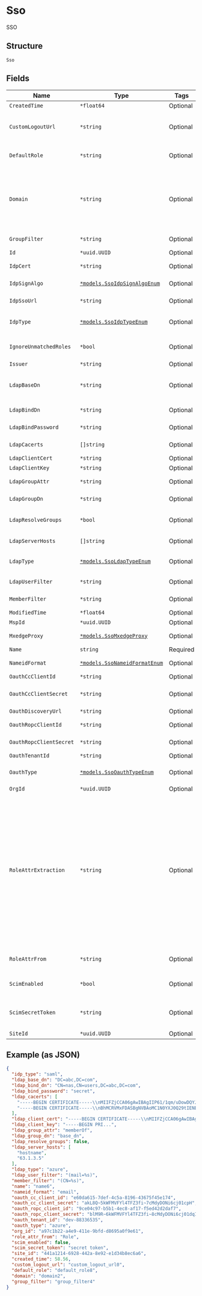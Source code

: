 
# Sso

SSO

## Structure

`Sso`

## Fields

| Name | Type | Tags | Description |
|  --- | --- | --- | --- |
| `CreatedTime` | `*float64` | Optional | - |
| `CustomLogoutUrl` | `*string` | Optional | if `idp_type`==`saml`, a URL we will redirect the user after user logout from Mist (for some IdP which supports a custom logout URL that is different from SP-initiated SLO process) |
| `DefaultRole` | `*string` | Optional | if `idp_type`==`saml`, default role to assign if there’s no match. By default, an assertion is treated as invalid when there’s no role matched |
| `Domain` | `*string` | Optional | random string generated during the SSO creation and used to generate the SAML URLs:<br><br>* ACS URL = `/api/v1/saml/{domain}/login` (e.g. `https://api.mist.com/api/v1/saml/s4t5vwv8/login`)<br>* Single Logout URL = `/api/v1/saml/{domain}/logout` (e.g. `https://api.mist.com/api/v1/saml/s4t5vwv8/logout`) |
| `GroupFilter` | `*string` | Optional | Required if `ldap_type`==`custom`, LDAP filter that will identify the type of group |
| `Id` | `*uuid.UUID` | Optional | - |
| `IdpCert` | `*string` | Optional | if `idp_type`==`saml`. IDP Cert (used to verify the signed response) |
| `IdpSignAlgo` | [`*models.SsoIdpSignAlgoEnum`](../../doc/models/sso-idp-sign-algo-enum.md) | Optional | Required if `idp_type`==`saml`, Signing algorithm for SAML Assertion. enum: `sha1`, `sha256`, `sha384`, `sha512` |
| `IdpSsoUrl` | `*string` | Optional | Required if `idp_type`==`saml`, IDP Single-Sign-On URL |
| `IdpType` | [`*models.SsoIdpTypeEnum`](../../doc/models/sso-idp-type-enum.md) | Optional | * For Admin SSO, enum: `saml`<br>* For NAC SSO, enum: `ldap`, `mxedge_proxy`, `oauth`<br>**Default**: `"saml"` |
| `IgnoreUnmatchedRoles` | `*bool` | Optional | if `idp_type`==`saml`, ignore any unmatched roles provided in assertion. By default, an assertion is treated as invalid for any unmatched role |
| `Issuer` | `*string` | Optional | if `idp_type`==`saml`. IDP issuer URL |
| `LdapBaseDn` | `*string` | Optional | Required if `idp_type`==`ldap`, whole domain or a specific organization unit (container) in Search base to specify where users and groups are found in the LDAP tree |
| `LdapBindDn` | `*string` | Optional | Required if `idp_type`==`ldap`, the account used to authenticate against the LDAP |
| `LdapBindPassword` | `*string` | Optional | Required if `idp_type`==`ldap`, the password used to authenticate against the LDAP |
| `LdapCacerts` | `[]string` | Optional | Required if `idp_type`==`ldap`, list of CA certificates to validate the LDAP certificate |
| `LdapClientCert` | `*string` | Optional | if `idp_type`==`ldap`, LDAPS Client certificate |
| `LdapClientKey` | `*string` | Optional | if `idp_type`==`ldap`, Key for the `ldap_client_cert` |
| `LdapGroupAttr` | `*string` | Optional | if `ldap_type`==`custom`<br>**Default**: `"memberOf"` |
| `LdapGroupDn` | `*string` | Optional | if `ldap_type`==`custom`<br>**Default**: `"base_dn"` |
| `LdapResolveGroups` | `*bool` | Optional | if `idp_type`==`ldap`, whether to recursively resolve LDAP groups<br>**Default**: `false` |
| `LdapServerHosts` | `[]string` | Optional | if `idp_type`==`ldap`, list of LDAP/LDAPS server IP Addresses or Hostnames |
| `LdapType` | [`*models.SsoLdapTypeEnum`](../../doc/models/sso-ldap-type-enum.md) | Optional | if `idp_type`==`ldap`. enum: `azure`, `custom`, `google`, `okta`, `ping_identity`<br>**Default**: `"azure"` |
| `LdapUserFilter` | `*string` | Optional | Required if `ldap_type`==`custom`, LDAP filter that will identify the type of user |
| `MemberFilter` | `*string` | Optional | Required if `ldap_type`==`custom`,LDAP filter that will identify the type of member |
| `ModifiedTime` | `*float64` | Optional | - |
| `MspId` | `*uuid.UUID` | Optional | - |
| `MxedgeProxy` | [`*models.SsoMxedgeProxy`](../../doc/models/sso-mxedge-proxy.md) | Optional | if `idp_type`==`mxedge_proxy`, this requires `mist_nac` to be enabled on the mxcluster |
| `Name` | `string` | Required | name |
| `NameidFormat` | [`*models.SsoNameidFormatEnum`](../../doc/models/sso-nameid-format-enum.md) | Optional | if `idp_type`==`saml`. enum: `email`, `unspecified`<br>**Default**: `"email"` |
| `OauthCcClientId` | `*string` | Optional | Required if `idp_type`==`oauth`, Client Credentials |
| `OauthCcClientSecret` | `*string` | Optional | Required if `idp_type`==`oauth`, oauth_cc_client_secret is RSA private key, of the form "-----BEGIN RSA PRIVATE KEY--...." |
| `OauthDiscoveryUrl` | `*string` | Optional | if `idp_type`==`oauth` |
| `OauthRopcClientId` | `*string` | Optional | if `idp_type`==`oauth`, ropc = Resource Owner Password Credentials |
| `OauthRopcClientSecret` | `*string` | Optional | if `oauth_type`==`azure` or `oauth_type`==`azure-gov`. oauth_ropc_client_secret can be empty |
| `OauthTenantId` | `*string` | Optional | Required if `idp_type`==`oauth`, oauth_tenant_id |
| `OauthType` | [`*models.SsoOauthTypeEnum`](../../doc/models/sso-oauth-type-enum.md) | Optional | if `idp_type`==`oauth`. enum: `azure`, `azure-gov`, `okta`, `ping_identity`<br>**Default**: `"azure"` |
| `OrgId` | `*uuid.UUID` | Optional | - |
| `RoleAttrExtraction` | `*string` | Optional | if `idp_type`==`saml`, custom role attribute parsing scheme<br><br>Supported Role Parsing Schemes<br><br><table><tr><th>Name</th><th>Scheme</th></tr><tr><td>cn</td><td><ul><li>The expected role attribute format in SAML Assertion is “CN=cn,OU=ou1,OU=ou2,…”</li><li>CN (the key) is case insensitive and exactly 1 CN is expected (or the entire entry will be ignored)</li><li>E.g. if role attribute is “CN=cn,OU=ou1,OU=ou2” then parsed role value is “cn”</li></ul></td></tr></table><br> |
| `RoleAttrFrom` | `*string` | Optional | if `idp_type`==`saml`, name of the attribute in SAML Assertion to extract role from<br>**Default**: `"Role"` |
| `ScimEnabled` | `*bool` | Optional | if `idp_type`==`oauth`, indicates if SCIM provisioning is enabled for the OAuth IDP<br>**Default**: `false` |
| `ScimSecretToken` | `*string` | Optional | if `idp_type`==`oauth`, scim_secret_token (generated by caller, crypto-random) is used as the Bearer token in the Authorization header of SCIM provisioning requests by the IDP |
| `SiteId` | `*uuid.UUID` | Optional | - |

## Example (as JSON)

```json
{
  "idp_type": "saml",
  "ldap_base_dn": "DC=abc,DC=com",
  "ldap_bind_dn": "CN=nas,CN=users,DC=abc,DC=com",
  "ldap_bind_password": "secret",
  "ldap_cacerts": [
    "-----BEGIN CERTIFICATE-----\\nMIIFZjCCA06gAwIBAgIIP61/1qm/uDowDQYJKoZIhvcNAQELBQE\\n-----END CERTIFICATE-----",
    "-----BEGIN CERTIFICATE-----\\nBhMCRVMxFDASBgNVBAoMC1N0YXJ0Q29tIENBMSwwKgYDVn-----END CERTIFICATE-----"
  ],
  "ldap_client_cert": "-----BEGIN CERTIFICATE-----\\nMIIFZjCCA06gAwIBAgIIP61/1qm/uDowDQYJKoZIhvcNAQELBQE\\n-----END CERTIFICATE-----",
  "ldap_client_key": "-----BEGIN PRI...",
  "ldap_group_attr": "memberOf",
  "ldap_group_dn": "base_dn",
  "ldap_resolve_groups": false,
  "ldap_server_hosts": [
    "hostname",
    "63.1.3.5"
  ],
  "ldap_type": "azure",
  "ldap_user_filter": "(mail=%s)",
  "member_filter": "(CN=%s)",
  "name": "name6",
  "nameid_format": "email",
  "oauth_cc_client_id": "e60da615-7def-4c5a-8196-43675f45e174",
  "oauth_cc_client_secret": "akL8Q~5kWFMVFYl4TFZ3fi~7cMdyDONi6cj01cpH",
  "oauth_ropc_client_id": "9ce04c97-b5b1-4ec8-af17-f5ed42d2daf7",
  "oauth_ropc_client_secret": "blM9R~6kWFMVFYl4TFZ3fi~8cMdyDONi6cj01dqI",
  "oauth_tenant_id": "dev-88336535",
  "oauth_type": "azure",
  "org_id": "a97c1b22-a4e9-411e-9bfd-d8695a0f9e61",
  "role_attr_from": "Role",
  "scim_enabled": false,
  "scim_secret_token": "secret token",
  "site_id": "441a1214-6928-442a-8e92-e1d34b8ec6a6",
  "created_time": 58.56,
  "custom_logout_url": "custom_logout_url0",
  "default_role": "default_role8",
  "domain": "domain2",
  "group_filter": "group_filter4"
}
```

